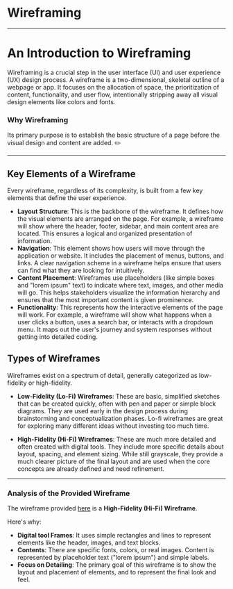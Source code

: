 # Wireframing
----
# An Introduction to Wireframing

Wireframing is a crucial step in the user interface (UI) and user experience (UX) design process. A wireframe is a two-dimensional, skeletal outline of a webpage or app. It focuses on the allocation of space, the prioritization of content, functionality, and user flow, intentionally stripping away all visual design elements like colors and fonts.
### Why Wireframing

Its primary purpose is to establish the basic structure of a page before the visual design and content are added. ✏️

---
## Key Elements of a Wireframe

Every wireframe, regardless of its complexity, is built from a few key elements that define the user experience.

* **Layout Structure**: This is the backbone of the wireframe. It defines how the visual elements are arranged on the page. For example, a wireframe will show where the header, footer, sidebar, and main content area are located. This ensures a logical and organized presentation of information.
* **Navigation**: This element shows how users will move through the application or website. It includes the placement of menus, buttons, and links. A clear navigation scheme in a wireframe helps ensure that users can find what they are looking for intuitively.
* **Content Placement**: Wireframes use placeholders (like simple boxes and "lorem ipsum" text) to indicate where text, images, and other media will go. This helps stakeholders visualize the information hierarchy and ensures that the most important content is given prominence.
* **Functionality**: This represents how the interactive elements of the page will work. For example, a wireframe will show what happens when a user clicks a button, uses a search bar, or interacts with a dropdown menu. It maps out the user's journey and system responses without getting into detailed coding.

## Types of Wireframes

Wireframes exist on a spectrum of detail, generally categorized as low-fidelity or high-fidelity.

* **Low-Fidelity (Lo-Fi) Wireframes**: These are basic, simplified sketches that can be created quickly, often with pen and paper or simple block diagrams. They are used early in the design process during brainstorming and conceptualization phases. Lo-fi wireframes are great for exploring many different ideas without investing too much time.

* **High-Fidelity (Hi-Fi) Wireframes**: These are much more detailed and often created with digital tools. They include more specific details about layout, spacing, and element sizing. While still grayscale, they provide a much clearer picture of the final layout and are used when the core concepts are already defined and need refinement.

---

### Analysis of the Provided Wireframe

The wireframe provided [here](hhttps://www.figma.com/design/E2BRqdPcKkrnX6hLGPto8Z/Project-Airbnb?node-id=1-2&p=f) is a **High-Fidelity (Hi-Fi) Wireframe**.



Here's why:
* **Digital tool Frames**: It uses simple rectangles and lines to represent elements like the header, images, and text blocks.
* **Contents**: There are specific fonts, colors, or real images. Content is represented by placeholder text ("lorem ipsum") and simple labels.
* **Focus on Detailing**: The primary goal of this wireframe is to show the layout and placement of elements, and to represent the final look and feel.